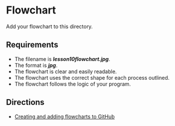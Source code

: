 # Flowchart
Add your flowchart to this directory.
## Requirements
- The filename is ***lesson10flowchart.jpg***.
- The format is ***jpg***.
- The flowchart is clear and easily readable.
- The flowchart uses the correct shape for each process outlined.
- The flowchart follows the logic of your program.
## Directions
- [Creating and adding flowcharts to GitHub](https://youtu.be/oy5nhA7QpNI)
